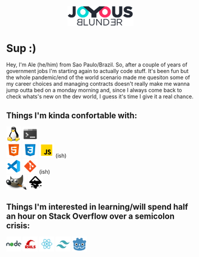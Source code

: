 <p align="center"><a href="https://github.com/joyousblunder/joyousblunder"><img src='/assets/logo.png' width='35%'></a></p>

# Sup :)
Hey, I'm Ale (he/him) from Sao Paulo/Brazil. So, after a couple of years of government jobs I'm starting again to actually code stuff. It's been fun but the whole pandemic/end of the world scenario made me quesiton some of my career choices and managing contracts doesn't really make me wanna jump outta bed on a monday morning and, since I always come back to check whats's new on the dev world, I guess it's time I give it a real chance.

## Things I'm kinda confortable with:
<div>
<a href="#"><img src='/assets/tux.png' alt='Linux' height='40px'></a>
<a href="#"><img src='/assets/console.png' alt='Terminal' height='40px'></a>
</div>
<div>
<a href="#"><img src='/assets/html.png' alt='HTML5' height='40px'></a>
<a href="#"><img src='/assets/css3.png' alt='CSS3' height='40px'></a>
<a href="#"><img src='/assets/javascript.png' alt='Javascript' height='40px'></a> (ish)
</div>
<div>
<a href="#"><img src='/assets/vscode.png' alt='VSCode' height='40px'></a>
<a href="#"><img src='/assets/git.png' alt='GitHub' height='40px'></a> (ish)
</div>
<div>
<a href="#"><img src='/assets/gip.png' alt='Gimp' height='40px'></a>
  <a href="#"><img src='/assets/inkscape.png' alt='Inkscape' height='40px'></a>
</div>


## Things I'm interested in learning/will spend half an hour on Stack Overflow over a semicolon crisis:

<a href="#"><img src='/assets/nodejs.png' alt='NodeJS' height='40px'></a>
<a href="#"><img src='/assets/rails.png' alt='Rails' height='40px'></a>
<a href="#"><img src='/assets/react.png' alt='React' height='40px'></a>
<a href="#"><img src='/assets/tailwind.png' alt='Tailwind' height='40px'></a>
<a href="#"><img src='/assets/godot.png' alt='Godot' height='40px'></a>

